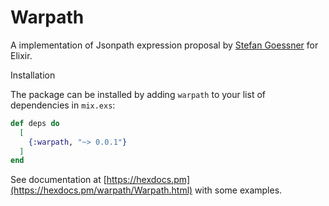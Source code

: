 # Warpath
A implementation of Jsonpath expression proposal by [Stefan Goessner](https://goessner.net/articles/JsonPath/) for Elixir.

Installation

The package can be installed by adding `warpath` to your list of dependencies in `mix.exs`:

```elixir
def deps do
  [
    {:warpath, "~> 0.0.1"}
  ]
end
```
See documentation at [https://hexdocs.pm](https://hexdocs.pm/warpath/Warpath.html) with some examples.

